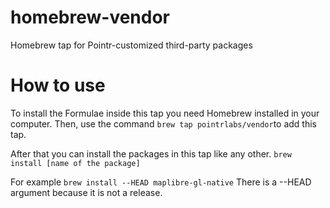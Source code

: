 # homebrew-vendor
Homebrew tap for Pointr-customized third-party packages

# How to use
To install the Formulae inside this tap you need Homebrew installed in your computer. Then, use the command
`brew tap pointrlabs/vendor`to add this tap.

After that you can install the packages in this tap like any other. 
`brew install [name of the package]`

For example
`brew install --HEAD maplibre-gl-native`
There is a --HEAD argument because it is not a release.
